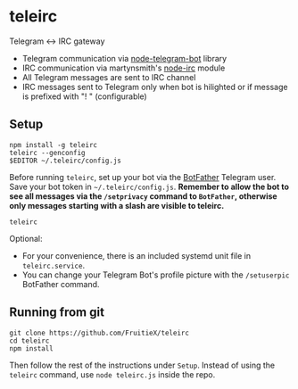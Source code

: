 teleirc
=======

Telegram <-> IRC gateway

* Telegram communication via
  [node-telegram-bot](https://github.com/orzFly/node-telegram-bot) library
* IRC communication via martynsmith's
  [node-irc](https://github.com/martynsmith/node-irc) module
* All Telegram messages are sent to IRC channel
* IRC messages sent to Telegram only when bot is hilighted or if message is
  prefixed with "! " (configurable)

Setup
-----

    npm install -g teleirc
    teleirc --genconfig
    $EDITOR ~/.teleirc/config.js

Before running `teleirc`, set up your bot via the
[BotFather](https://telegram.me/botfather) Telegram user. Save your bot token
in `~/.teleirc/config.js`. **Remember to allow the bot to see all messages via
the `/setprivacy` command to `BotFather`, otherwise only messages starting with
a slash are visible to teleirc.**

    teleirc

Optional:

- For your convenience, there is an included systemd unit file in
  `teleirc.service`.
- You can change your Telegram Bot's profile picture with the `/setuserpic`
  BotFather command.

Running from git
----------------

    git clone https://github.com/FruitieX/teleirc
    cd teleirc
    npm install

Then follow the rest of the instructions under `Setup`. Instead of using
the `teleirc` command, use `node teleirc.js` inside the repo.
